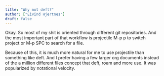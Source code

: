 ```yaml
---
title: "Why not deft?"
author: ["Eivind Hjertnes"]
draft: false
---
```


Okay. So most of my shit is oriented through different git repositories. And the most important part of that workflow is projectile M-p p to switch project or M-p SPC to search for a file.

Because of this, it is much more natural for me to use projectile than something like deft. And I prefer having a few larger org documents instead of the a million different files concept that deft, roam and more use. It was popularized by notational velocity.
